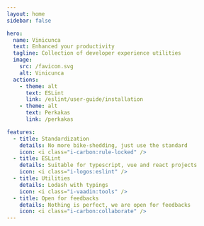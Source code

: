 ```yaml
---
layout: home
sidebar: false

hero:
  name: Vinicunca
  text: Enhanced your productivity
  tagline: Collection of developer experience utilities
  image:
    src: /favicon.svg
    alt: Vinicunca
  actions:
    - theme: alt
      text: ESLint
      link: /eslint/user-guide/installation
    - theme: alt
      text: Perkakas
      link: /perkakas

features:
  - title: Standardization
    details: No more bike-shedding, just use the standard
    icon: <i class="i-carbon:rule-locked" />
  - title: ESLint
    details: Suitable for typescript, vue and react projects
    icon: <i class="i-logos:eslint" />
  - title: Utilities
    details: Lodash with typings
    icon: <i class="i-vaadin:tools" />
  - title: Open for feedbacks
    details: Nothing is perfect, we are open for feedbacks
    icon: <i class="i-carbon:collaborate" />
---
```

